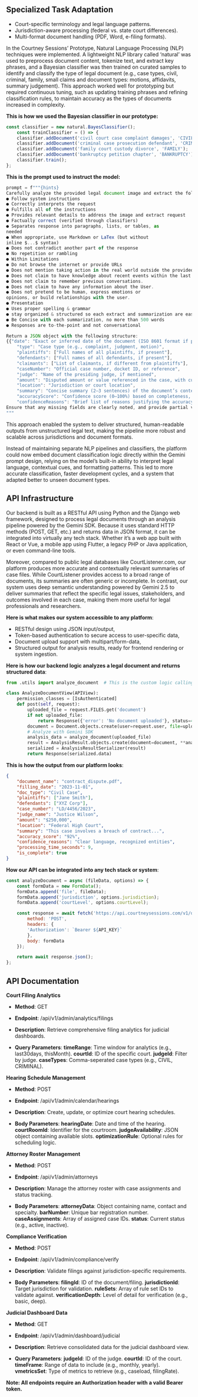 ##  Specialized Task Adaptation

- Court-specific terminology and legal language patterns.
- Jurisdiction-aware processing (federal vs. state court differences).
- Multi-format document handling (PDF, Word, e-filing formats).

In the Courtney Sessions’ Prototype, Natural Language Processing (NLP) techniques were implemented. A lightweight NLP library called ‘natural’ was used to preprocess document content, tokenize text, and extract key phrases, and a Bayesian classifier was then trained on curated samples to identify and classify the type of legal document (e.g., case types, civil, criminal, family, small claims and document types: motions, affidavits, summary judgement). This approach worked well for prototyping but required continuous tuning, such as updating training phrases and refining classification rules, to maintain accuracy as the types of documents increased in complexity.

**This is how we used the Bayesian classifier in our prototype:**

```javascript
const classifier = new natural.BayesClassifier();
    const trainClassifier = () => {
    classifier.addDocument('civil court case complaint damages', 'CIVIL');
    classifier.addDocument('criminal case prosecution defendant', 'CRIMINAL');
    classifier.addDocument('family court custody divorce', 'FAMILY');
    classifier.addDocument('bankruptcy petition chapter', 'BANKRUPTCY');
    classifier.train();
};
```

**This is the prompt used to instruct the model:**

```javascript
prompt = f"""{hints}
Carefully analyze the provided legal document image and extract the following structured information in JSON format. Ensure all fields are interpreted accurately, using contextual understanding of legal language and layout. Be concise and factual.
● Follow system instructions 
● Correctly interprets the request 
● Fulfills all of the instructions 
● Provides relevant details to address the image and extract request 
● Factually correct (verified through classifiers) 
● Separates response into paragraphs, lists, or tables, as 
needed 
● When appropriate, use Markdown or LaTex (but without 
inline $...$ syntax) 
● Does not contradict another part of the response 
● No repetition or rambling 
● Within Limitations 
● Do not browse the internet or provide URLs 
● Does not mention taking action in the real world outside the provided documentation 
● Does not claim to have knowledge about recent events within the last 6-12 months. 
● Does not claim to remember previous conversations. 
● Does not claim to have any information about the User. 
● Does not pretend to be human, express emotions or 
opinions, or build relationships with the user. 
● Presentation 
● Uses proper spelling & grammar 
● stay organized & structured so each extract and summarization are easy to consume 
● Be Concise with each summarization, no more than 500 words
● Responses are to-the-point and not conversational 

Return a JSON object with the following structure:
{{"date": "Exact or inferred date of the document (ISO 8601 format if possible)",
    "type": "Case type (e.g., complaint, judgment, motion)",
    "plaintiffs": ["Full names of all plaintiffs, if present"],
    "defendants": ["Full names of all defendants, if present"],
    "claimants": ["List of claimants, if different from plaintiffs"],
    "caseNumber": "Official case number, docket ID, or reference",
    "judge": "Name of the presiding judge, if mentioned",
    "amount": "Disputed amount or value referenced in the case, with currency",
    "location": "Jurisdiction or court location",
    "summary": "Concise summary (2–3 sentences) of the document’s content and purpose",
    "accuracyScore": "Confidence score (0–100%) based on completeness, clarity, and consistency",
    "confidenceReasons": "Brief list of reasons justifying the accuracy score (e.g., missing data, unclear handwriting, ambiguous text)"}}
Ensure that any missing fields are clearly noted, and provide partial values if full details cannot be confidently determined.
"""
```
This approach enabled the system to deliver structured, human-readable outputs from unstructured legal text, making the pipeline more robust and scalable across jurisdictions and document formats.

Instead of maintaining separate NLP pipelines and classifiers, the platform could now embed document classification logic directly within the Gemini prompt design, relying on the model’s built-in ability to interpret legal language, contextual cues, and formatting patterns. This led to more accurate classification, faster development cycles, and a system that adapted better to unseen document types.

## API Infrastructure

Our backend is built as a RESTful API using Python and the Django web framework, designed to process legal documents through an analysis pipeline powered by the Gemini SDK. Because it uses standard HTTP methods (POST, GET, etc.) and returns data in JSON format, it can be integrated into virtually any tech stack. Whether it’s a web app built with React or Vue, a mobile app using Flutter, a legacy PHP or Java application, or even command-line tools.

Moreover, compared to public legal databases like CourtListener.com, our platform produces more accurate and contextually relevant summaries of case files. While CourtListener provides access to a broad range of documents, its summaries are often generic or incomplete. In contrast, our system uses deep semantic understanding powered by Gemini 2.5 to deliver summaries that reflect the specific legal issues, stakeholders, and outcomes involved in each case, making them more useful for legal professionals and researchers.

**Here is what makes our system accessible to any platform**:

- RESTful design using JSON input/output,
- Token-based authentication to secure access to user-specific data,
- Document upload support with multipart/form-data,
- Structured output for analysis results, ready for frontend rendering or system ingestion. 

**Here is how our backend logic analyzes a legal document and returns structured data**:

```python
from .utils import analyze_document  # This is the custom logic calling Gemini SDK

class AnalyzeDocumentView(APIView):
    permission_classes = [IsAuthenticated]
    def post(self, request):
        uploaded_file = request.FILES.get('document')
        if not uploaded_file:
            return Response({'error': 'No document uploaded'}, status=400)
        document = Document.objects.create(user=request.user, file=uploaded_file)
        # Analyze with Gemini SDK 
        analysis_data = analyze_document(uploaded_file)
        result = AnalysisResult.objects.create(document=document, **analysis_data)
        serialized = AnalysisResultSerializer(result)
        return Response(serialized.data)
```

**This is how the output from our platform looks**:

```json
{
    "document_name": "contract_dispute.pdf",
    "filling_date": "2023-11-01",
    "doc_type": "Civil Case",
    "plaintiffs": ["Jane Smith"],
    "defendants": ["XYZ Corp"],
    "case_number": "LD/4456/2023",
    "judge_name": "Justice Wilson",
    "amount": "$250,000",
    "location": "Federal High Court",
    "summary": "This case involves a breach of contract...",
    "accuracy_score": "92%",
    "confidence_reasons": "Clear language, recognized entities",
    "processing_time_seconds": 9,
    "is_complete": true
}
```
**How our API can be integrated into any tech stack or system**:

```javascript
const analyzeDocument = async (fileData, options) => {
    const formData = new FormData();
    formData.append('file', fileData);
    formData.append('jurisdiction', options.jurisdiction);
    formData.append('courtLevel', options.courtLevel);

    const response = await fetch('https://api.courtneysessions.com/v1/documents/analyze', {
        method: 'POST',
        headers: {
        'Authorization': `Bearer ${API_KEY}`
        },
        body: formData
    });

    return await response.json();
};
```
## API Documentation

**Court Filing Analytics**

- **Method**: GET
- **Endpoint**: /api/v1/admin/analytics/filings
- **Description**: Retrieve comprehensive filing analytics for judicial dashboards.

- **Query Parameters**:
    **timeRange**: Time window for analytics (e.g., last30days, thisMonth).
    **courtId**: ID of the specific court.
    **judgeId**: Filter by judge.
    **caseTypes**: Comma-seperated case types (e.g., CIVIL, CRIMINAL).

**Hearing Schedule Management**

- **Method**: POST
- **Endpoint**: /api/v1/admin/calendar/hearings
- **Description**: Create, update, or optimize court hearing schedules.

- **Body Parameters**:
    **hearingDate**: Date and time of the hearing.
    **courtRoomId**: Identifier for the courtroom.
    **judgeAvailability**: JSON object containing available slots.
    **optimizationRule**: Optional rules for scheduling logic.

**Attorney Roster Management**

- **Method**: POST
- **Endpoint**: /api/v1/admin/attorneys
- **Description**: Manage the attorney roster with case assignments and status tracking.

- **Body Parameters**:
    **attorneyData**: Object containing name, contact and specialty.
    **barNumber**: Unique bar registration number.
    **caseAssignments**: Array of assigned case IDs.
    **status**: Current status (e.g., active, inactive).

**Compliance Verification**

- **Method**: POST
- **Endpoint**: /api/v1/admin/compliance/verify
- **Description**: Validate filings against jurisdiction-specific requirements.

- **Body Parameters**:
    **filingId**: ID of the document/filing.
    **jurisdictionId**: Target jurisdiction for validation.
    **ruleSets**: Array of rule set IDs to validate against.
    **verificationDepth**: Level of detail for verification (e.g., basic, deep).

**Judicial Dashboard Data**

- **Method**: GET
- **Endpoint**: /api/v1/admin/dashboard/judicial
- **Description**: Retrieve consolidated data for the judicial dashboard view.

- **Query Parameters**:
    **judgeId**: ID of the judge.
    **courtId**: ID of the court.
    **timeFrame**: Range of data to include (e.g., monthly, yearly).
    **vmetricsSet**: Type of metrics to retrieve (e.g., caseload, filingRate).

**Note: All endpoints require an Authorization header with a valid Bearer token.**
